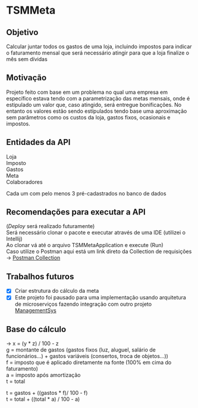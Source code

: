 # TSMMeta

## Objetivo
Calcular juntar todos os gastos de uma loja, incluindo impostos para indicar o faturamento mensal que será necessário atingir para que a loja finalize o mês sem dívidas

## Motivação
Projeto feito com base em um problema no qual uma empresa em específico estava tendo com a parametrização das metas mensais, onde é estipulado um valor que, caso atingido, será entregue bonificações. No entanto os valores estão sendo estípulados tendo base uma aproximação sem parâmetros como os custos da loja, gastos fixos, ocasionais e impostos.

## Entidades da API
Loja  
Imposto  
Gastos  
Meta  
Colaboradores  

Cada um com pelo menos 3 pré-cadastrados no banco de dados

## Recomendações para executar a API
(*Deploy* será realizado futuramente)  
Será necessário clonar o pacote e executar através de uma IDE (utilizei o Intellij)  
Ao clonar vá até o arquivo TSMMetaApplication e execute (Run)  
Caso utilize o Postman aqui está um link direto da Collection de requisições -> [Postman Collection](https://api.postman.com/collections/9357552-160a0c51-c662-4b41-9e7e-fb4dd9a30046?access_key=)

## Trabalhos futuros 
- [x] Criar estrutura do cálculo da meta
- [x] Este projeto foi pausado para uma implementação usando arquitetura de microserviços fazendo integração com outro projeto [ManagementSys](https://github.com/davimc/ManagementSys)

## Base do cálculo
-> x = (y * z) / 100 - z  
g = montante de gastos (gastos fixos (luz, aluguel, salário de funcionários...) + gastos variáveis (consertos, troca de objetos...))  
f = imposto que é aplicado diretamente na fonte (100% em cima do faturamento)  
a = imposto após amortização  
t = total  

t = gastos + ((gastos * f)/ 100 - f)  
t = total + ((total * a) / 100 - a)  
